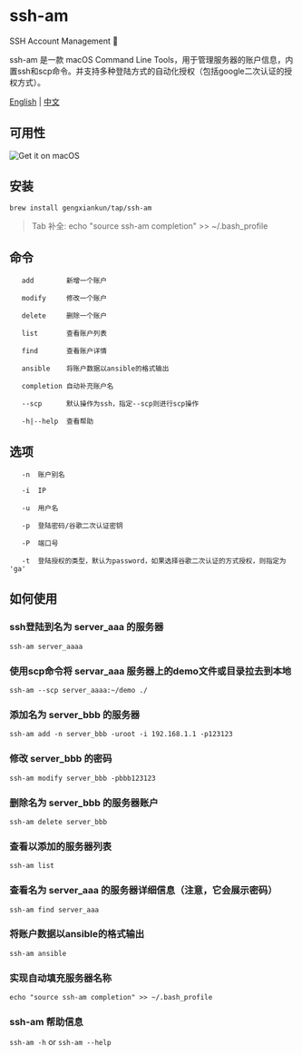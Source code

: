 # ssh-am
SSH Account Management 

ssh-am 是一款 macOS Command Line Tools，用于管理服务器的账户信息，内置ssh和scp命令。并支持多种登陆方式的自动化授权（包括google二次认证的授权方式）。

[English](README.md) | [中文](README-zh.md)

## 可用性
![Get it on macOS](http://jaywcjlove.github.io/sb/download/macos.svg)

## 安装
```bash
brew install gengxiankun/tap/ssh-am
```
> Tab 补全: echo "source ssh-am completion" >> ~/.bash_profile

## 命令

       add        新增一个账户

       modify     修改一个账户

       delete     删除一个账户

       list       查看账户列表

       find       查看账户详情

       ansible    将账户数据以ansible的格式输出

       completion 自动补充账户名

       --scp      默认操作为ssh，指定--scp则进行scp操作

       -h|--help  查看帮助

## 选项

       -n  账户别名

       -i  IP

       -u  用户名

       -p  登陆密码/谷歌二次认证密钥

       -P  端口号

       -t  登陆授权的类型，默认为password，如果选择谷歌二次认证的方式授权，则指定为 'ga'

## 如何使用

### ssh登陆到名为 server_aaa 的服务器
`ssh-am server_aaaa`

### 使用scp命令将 servar_aaa 服务器上的demo文件或目录拉去到本地
`ssh-am --scp server_aaaa:~/demo ./`

### 添加名为 server_bbb 的服务器
`ssh-am add -n server_bbb -uroot -i 192.168.1.1 -p123123 `

### 修改 server_bbb 的密码
`ssh-am modify server_bbb -pbbb123123`

### 删除名为 server_bbb 的服务器账户
`ssh-am delete server_bbb`

### 查看以添加的服务器列表
`ssh-am list`

### 查看名为 server_aaa 的服务器详细信息（注意，它会展示密码）
`ssh-am find server_aaa`

### 将账户数据以ansible的格式输出
`ssh-am ansible`

### 实现自动填充服务器名称
`echo "source ssh-am completion" >> ~/.bash_profile`

### ssh-am 帮助信息
`ssh-am -h` or `ssh-am --help`
